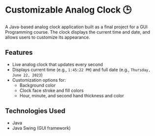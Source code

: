 # Customizable Analog Clock 🕒

A Java-based analog clock application built as a final project for a GUI Programming course. The clock displays the current time and date, and allows users to customize its appearance.

## Features

- Live analog clock that updates every second
- Displays current time (e.g., `1:45:22 PM`) and full date (e.g., `Thursday, June 22, 2023`)
- Customization options for:
  - Background color
  - Clock face stroke and fill colors
  - Hour, minute, and second hand thickness and color

## Technologies Used

- Java
- Java Swing (GUI framework)
